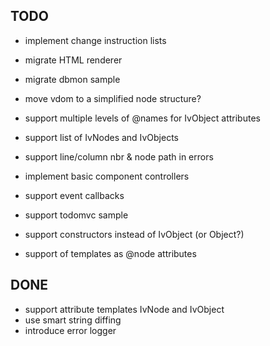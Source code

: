 
## TODO

- implement change instruction lists
- migrate HTML renderer
- migrate dbmon sample
- move vdom to a simplified node structure?

- support multiple levels of @names for IvObject attributes
- support list of IvNodes and IvObjects
- support line/column nbr & node path in errors
- implement basic component controllers
- support event callbacks

- support todomvc sample

- support constructors instead of IvObject (or Object?)

- support of templates as @node attributes

## DONE

- support attribute templates IvNode and IvObject
- use smart string diffing
- introduce error logger
